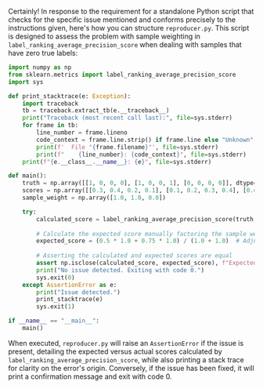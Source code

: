 Certainly! In response to the requirement for a standalone Python script that checks for the specific issue mentioned and conforms precisely to the instructions given, here's how you can structure `reproducer.py`. This script is designed to assess the problem with sample weighting in `label_ranking_average_precision_score` when dealing with samples that have zero true labels:

```python
import numpy as np
from sklearn.metrics import label_ranking_average_precision_score
import sys

def print_stacktrace(e: Exception):
    import traceback
    tb = traceback.extract_tb(e.__traceback__)
    print("Traceback (most recent call last):", file=sys.stderr)
    for frame in tb:
        line_number = frame.lineno
        code_context = frame.line.strip() if frame.line else "Unknown"
        print(f'  File "{frame.filename}"', file=sys.stderr)
        print(f"    {line_number}: {code_context}", file=sys.stderr)
    print(f"{e.__class__.__name__}: {e}", file=sys.stderr)

def main():
    truth = np.array([[1, 0, 0, 0], [1, 0, 0, 1], [0, 0, 0, 0]], dtype=bool)
    scores = np.array([[0.3, 0.4, 0.2, 0.1], [0.1, 0.2, 0.3, 0.4], [0.4, 0.3, 0.2, 0.1]])
    sample_weight = np.array([1.0, 1.0, 0.0])

    try:
        calculated_score = label_ranking_average_precision_score(truth, scores, sample_weight=sample_weight)
        
        # Calculate the expected score manually factoring the sample weights
        expected_score = (0.5 * 1.0 + 0.75 * 1.0) / (1.0 + 1.0)  # Adjusting for sample_weights explicitly
        
        # Asserting the calculated and expected scores are equal
        assert np.isclose(calculated_score, expected_score), f"Expected score was {expected_score}, but the calculated score was {calculated_score}."
        print("No issue detected. Exiting with code 0.")
        sys.exit(0)
    except AssertionError as e:
        print("Issue detected.")
        print_stacktrace(e)
        sys.exit(1)

if __name__ == "__main__":
    main()
```

When executed, `reproducer.py` will raise an `AssertionError` if the issue is present, detailing the expected versus actual scores calculated by `label_ranking_average_precision_score`, while also printing a stack trace for clarity on the error's origin. Conversely, if the issue has been fixed, it will print a confirmation message and exit with code 0.
